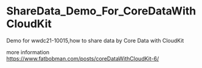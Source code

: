 # ShareData_Demo_For_CoreDataWithCloudKit
Demo for wwdc21-10015,how to share data by Core Data with CloudKit

more information https://www.fatbobman.com/posts/coreDataWithCloudKit-6/ 
